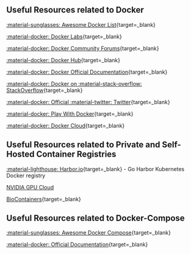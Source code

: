 ## Useful Resources related to Docker

[:material-sunglasses: Awesome Docker List](https://veggiemonk.github.io/awesome-docker){target=_blank}

[:material-docker: Docker Labs](https://github.com/docker/labs){target=_blank}

[:material-docker: Docker Community Forums](https://forums.docker.com/){target=_blank}

[:material-docker: Docker Hub](https://hub.docker.com/){target=_blank}

[:material-docker: Docker Official Documentation](http://docs.docker.com/){target=_blank}

[:material-docker: Docker on :material-stack-overflow: StackOverflow](https://stackoverflow.com/questions/tagged/docker){target=_blank}

[:material-docker: Official :material-twitter: Twitter](http://twitter.com/docker){target=_blank}

[:material-docker: Play With Docker](http://training.play-with-docker.com/){target=_blank}

[:material-docker: Docker Cloud](https://cloud.docker.com){target=_blank}

## Useful Resources related to Private and Self-Hosted Container Registries

[:material-lighthouse: Harbor.io](https://goharbor.io/){target=_blank} - Go Harbor Kubernetes Docker registry

[NVIDIA GPU Cloud](https://catalog.ngc.nvidia.com/{target=_blank})

[BioContainers](https://biocontainers.pro/){target=_blank}

## Useful Resources related to Docker-Compose

[:material-sunglasses: Awesome Docker Compose](https://github.com/docker/awesome-compose){target=_blank}

[:material-docker: Official Documentation](https://docs.docker.com/compose/){target=_blank}